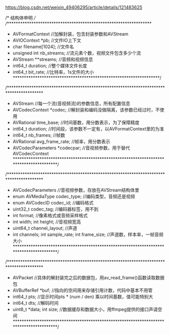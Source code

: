 
https://blog.csdn.net/weixin_49406295/article/details/121483625

/* 结构体申明 */
/******************************************************************
* AVFormatContext               //加解封装，包含封装参数和AVStream
*    AVIOContext *pb;           //文件IO上下文
*    char filename[1024];       //文件名
*    unsigned int nb_streams;   //流元素个数，视频文件包含多少个流
*    AVStream **streams;        //音频和视频信息
*    int64_t duration;          //整个媒体文件长度
*    int64_t bit_rate;          //比特率，1s文件的大小
     ******************************************************************/

/****************************************************************************************
* AVStream                          //每一个流(音视频流)的参数信息，所有配置信息
*   AVCodecContext *codec;          //解封装和编码没做隔离，该参数已经过时，不使用
*   AVRational time_base;           //时间基数，用分数表示，为了保障精度
*   int64_t duration;               //时间段，该参数不一定有，以AVFormatContext里的为准
*   int64_t nb_frames;              //帧数
*   AVRational avg_frame_rate;      //帧率，用分数表示
*   AVCodecParameters *codecpar;    //音视频参数，用于替代AVCodecContext
    ****************************************************************************************/

/****************************************************************************************
* AVCodecParameters                 //音视频参数，存放在AVStream结构体里
*    enum AVMediaType codec_type;   //编码类型，音频还是视频
*    enum AVCodecID codec_id;       //编码格式
*    uint32_t codec_tag;            //编码器标签，用不到
*    int format;                    //像素格式或音频采样格式
*    int width; int height;         //音视频宽高
*    uint64_t channel_layout;       //声道
*    int channels; int sample_rate; int frame_size; //声道数，样本率，一帧音频大小
     ****************************************************************************************/

/****************************************************************************************
* AVPacket                     //具体的解封装完之后的数据包，用av_read_frame()函数读取数据包
*    AVBufferRef *buf;         //指向的空间用来存储引用计数，代码中基本不用管
*    int64_t pts;              //显示时间pts * (num / den) 乘以时间基数，值可能特别大
*    int64_t dts;              //解码时间
*    uint8_t *data; int size;  //数据缓存和数据大小，用ffmpeg提供的接口声请空间
     ****************************************************************************************/
